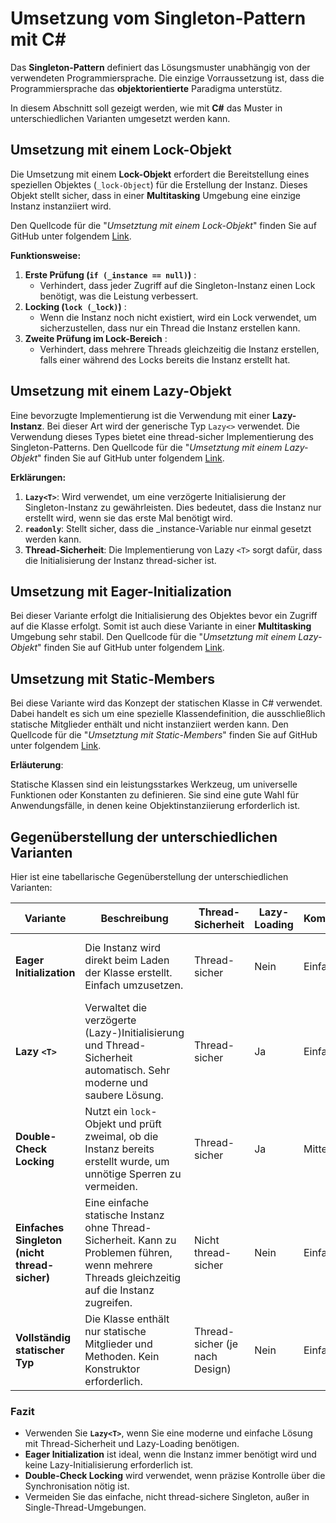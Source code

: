# Umsetzung vom Singleton-Pattern mit C#

Das **Singleton-Pattern** definiert das Lösungsmuster unabhängig von der verwendeten Programmiersprache. Die einzige Vorraussetzung ist, dass die Programmiersprache das **objektorientierte** Paradigma unterstütz.

In diesem Abschnitt soll gezeigt werden, wie mit **C#** das Muster in unterschiedlichen Varianten umgesetzt werden kann.

## Umsetzung mit einem Lock-Objekt

Die Umsetzung mit einem **Lock-Objekt** erfordert die Bereitstellung eines speziellen Objektes (`_lock-Object`) für die Erstellung der Instanz. Dieses Objekt stellt sicher, dass in einer **Multitasking** Umgebung eine einzige Instanz instanziiert wird.

Den Quellcode für  die "*Umsetztung mit einem Lock-Objekt*" finden Sie auf GitHub unter folgendem [Link](https://github.com/leoggehrer/SingletonPattern/tree/main/SingletonPattern.Logic/WithLock).

**Funktionsweise:**

1. **Erste Prüfung (`if (_instance == null)`)** :
   * Verhindert, dass jeder Zugriff auf die Singleton-Instanz einen Lock benötigt, was die Leistung verbessert.
2. **Locking (`lock (_lock)`)** :
   * Wenn die Instanz noch nicht existiert, wird ein Lock verwendet, um sicherzustellen, dass nur ein Thread die Instanz erstellen kann.
3. **Zweite Prüfung im Lock-Bereich** :
   * Verhindert, dass mehrere Threads gleichzeitig die Instanz erstellen, falls einer während des Locks bereits die Instanz erstellt hat.

## Umsetzung mit einem Lazy-Objekt

Eine bevorzugte Implementierung ist die Verwendung mit einer **Lazy-Instanz**. Bei dieser Art wird der generische Typ `Lazy<>` verwendet. Die Verwendung dieses Types bietet eine thread-sicher Implementierung des Singleton-Patterns. Den Quellcode für  die "*Umsetztung mit einem Lazy-Objekt*" finden Sie auf GitHub unter folgendem [Link](https://github.com/leoggehrer/SingletonPattern/tree/main/SingletonPattern.Logic/WithLazy).

**Erklärungen:**

1. **`Lazy<T>`**: Wird verwendet, um eine verzögerte Initialisierung der Singleton-Instanz zu gewährleisten. Dies bedeutet, dass die Instanz nur erstellt wird, wenn sie das erste Mal benötigt wird.
2. **`readonly`**: Stellt sicher, dass die _instance-Variable nur einmal gesetzt werden kann.
3. **Thread-Sicherheit**: Die Implementierung von Lazy `<T>` sorgt dafür, dass die Initialisierung der Instanz thread-sicher ist.

## Umsetzung mit Eager-Initialization

Bei dieser Variante erfolgt die Initialisierung des Objektes bevor ein Zugriff auf die Klasse erfolgt. Somit ist auch diese Variante in einer **Multitasking** Umgebung sehr stabil. Den Quellcode für  die "*Umsetztung mit einem Lazy-Objekt*" finden Sie auf GitHub unter folgendem [Link](https://github.com/leoggehrer/SingletonPattern/tree/main/SingletonPattern.Logic/WithEager).

## Umsetzung mit Static-Members

Bei diese Variante wird das Konzept der statischen Klasse in C# verwendet. Dabei handelt es sich um eine spezielle Klassendefinition, die ausschließlich statische Mitglieder enthält und nicht instanziiert werden kann. Den Quellcode für  die "*Umsetztung mit Static-Members*" finden Sie auf GitHub unter folgendem [Link](https://github.com/leoggehrer/SingletonPattern/tree/main/SingletonPattern.Logic/WithStatic).

**Erläuterung**:

Statische Klassen sind ein leistungsstarkes Werkzeug, um universelle Funktionen oder Konstanten zu definieren. Sie sind eine gute Wahl für Anwendungsfälle, in denen keine Objektinstanziierung erforderlich ist.

## Gegenüberstellung der unterschiedlichen Varianten

Hier ist eine tabellarische Gegenüberstellung der unterschiedlichen Varianten:

| **Variante**                                  | **Beschreibung**                                                                                                                          | **Thread-Sicherheit**    | **Lazy-Loading** | **Komplexität** | **Empfohlene Anwendung**                                                    |
| --------------------------------------------------- | ----------------------------------------------------------------------------------------------------------------------------------------------- | ------------------------------ | ---------------------- | ---------------------- | --------------------------------------------------------------------------------- |
| **Eager Initialization**                      | Die Instanz wird direkt beim Laden der Klasse erstellt. Einfach umzusetzen.                                                                     | Thread-sicher                  | Nein                   | Einfach                | Wenn die Instanz immer benötigt wird und sofort verfügbar sein muss.            |
| **Lazy `<T>`**                              | Verwaltet die verzögerte (Lazy-)Initialisierung und Thread-Sicherheit automatisch. Sehr moderne und saubere Lösung.                           | Thread-sicher                  | Ja                     | Einfach                | Empfohlen für die meisten modernen Anwendungen.                                  |
| **Double-Check Locking**                      | Nutzt ein `lock`-Objekt und prüft zweimal, ob die Instanz bereits erstellt wurde, um unnötige Sperren zu vermeiden.                         | Thread-sicher                  | Ja                     | Mittel                 | Wenn man mehr Kontrolle über die Synchronisierung benötigt.                     |
| **Einfaches Singleton (nicht thread-sicher)** | Eine einfache statische Instanz ohne Thread-Sicherheit. Kann zu Problemen führen, wenn mehrere Threads gleichzeitig auf die Instanz zugreifen. | Nicht thread-sicher            | Nein                   | Einfach                | Nur in Single-Thread-Umgebungen oder wenn Thread-Sicherheit nicht benötigt wird. |
| **Vollständig statischer Typ**               | Die Klasse enthält nur statische Mitglieder und Methoden. Kein Konstruktor erforderlich.                                                       | Thread-sicher (je nach Design) | Nein                   | Einfach                | Für Klassen, die rein statische Methoden bereitstellen sollen.                   |

### Fazit

* Verwenden Sie **`Lazy<T>`**, wenn Sie eine moderne und einfache Lösung mit Thread-Sicherheit und Lazy-Loading benötigen.
* **Eager Initialization** ist ideal, wenn die Instanz immer benötigt wird und keine Lazy-Initialisierung erforderlich ist.
* **Double-Check Locking** wird verwendet, wenn präzise Kontrolle über die Synchronisation nötig ist.
* Vermeiden Sie das einfache, nicht thread-sichere Singleton, außer in Single-Thread-Umgebungen.
